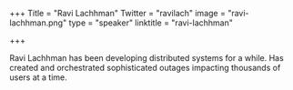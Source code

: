 +++
Title = "Ravi Lachhman"
Twitter = "ravilach"
image = "ravi-lachhman.png"
type = "speaker"
linktitle = "ravi-lachhman"

+++

Ravi Lachhman has been developing distributed systems for a while. Has created and orchestrated sophisticated outages impacting thousands of users at a time.